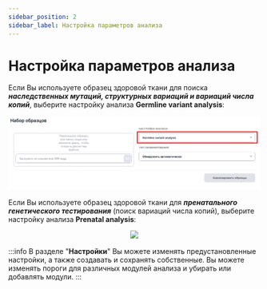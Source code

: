 ```yaml
---
sidebar_position: 2
sidebar_label: Настройка параметров анализа
---
```


# Настройка параметров анализа

Если Вы используете образец здоровой ткани для поиска ***наследственных мутаций, структурных вариаций и вариаций числа копий***, выберите настройку анализа **Germline variant analysis**:

![Настройка параметров анализа](/img/version_1.02/germline_preset.png)

Если Вы используете образец здоровой ткани для ***пренатального генетического тестирования*** (поиск вариаций числа копий), выберите настройку анализа **Prenatal analysis**:

<p align="center">
<img src={require('/img/version_1.02/prenatal_preset.png').default} width="600"/>
</p>

:::info
В разделе "**Настройки**" Вы можете изменять предустановленные настройки, а также создавать и сохранять собственные. Вы можете изменять пороги для различных модулей анализа и убирать или добавлять модули.
:::
